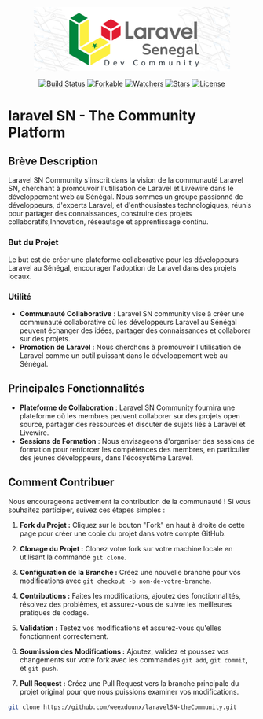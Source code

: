 <p align="center"><a href="https://laravel.com" target="_blank">
<img src="official-Logo-Laravel-SN.png" width="400" alt="Laravel Logo"></a>
</p>

<p align="center">
<a href="https://github.com/laravel/framework/actions">
    <img src="https://github.com/laravel/framework/workflows/tests/badge.svg" alt="Build Status">
</a>
<a href="#">
    <img src="https://img.shields.io/github/forks/weexduunx/laravelSN-theCommunity" alt="Forkable">
</a>
<a href="#">
    <img src="https://img.shields.io/github/watchers/weexduunx/laravelSN-theCommunity" alt="Watchers">
</a>
<a href="#">
    <img src="https://img.shields.io/github/stars/weexduunx/laravelSN-theCommunity" alt="Stars">
</a>
<a href="https://packagist.org/packages/laravel/framework">
    <img src="https://img.shields.io/packagist/l/laravel/framework" alt="License">
</a>
</p>

# laravel SN - The Community Platform

## Brève Description

Laravel SN Community s'inscrit dans la vision de la communauté Laravel SN, cherchant à promouvoir l'utilisation de Laravel et Livewire dans le développement web au Sénégal. Nous sommes un groupe passionné de développeurs, d'experts Laravel, et d'enthousiastes technologiques, réunis pour partager des connaissances, construire des projets collaboratifs,Innovation, réseautage et apprentissage continu.

### But du Projet

Le but est de créer une plateforme collaborative pour les développeurs Laravel au Sénégal, encourager l'adoption de Laravel dans des projets locaux.

### Utilité

-   **Communauté Collaborative** : Laravel SN community vise à créer une communauté collaborative où les développeurs Laravel au Sénégal peuvent échanger des idées, partager des connaissances et collaborer sur des projets.
-   **Promotion de Laravel** : Nous cherchons à promouvoir l'utilisation de Laravel comme un outil puissant dans le développement web au Sénégal.

## Principales Fonctionnalités

-   **Plateforme de Collaboration** : Laravel SN Community fournira une plateforme où les membres peuvent collaborer sur des projets open source, partager des ressources et discuter de sujets liés à Laravel et Livewire.
-   **Sessions de Formation** : Nous envisageons d'organiser des sessions de formation pour renforcer les compétences des membres, en particulier des jeunes développeurs, dans l'écosystème Laravel.

## Comment Contribuer

Nous encourageons activement la contribution de la communauté ! Si vous souhaitez participer, suivez ces étapes simples :

1. **Fork du Projet :** Cliquez sur le bouton "Fork" en haut à droite de cette page pour créer une copie du projet dans votre compte GitHub.

2. **Clonage du Projet :** Clonez votre fork sur votre machine locale en utilisant la commande `git clone`.

3. **Configuration de la Branche :** Créez une nouvelle branche pour vos modifications avec `git checkout -b nom-de-votre-branche`.

4. **Contributions :** Faites les modifications, ajoutez des fonctionnalités, résolvez des problèmes, et assurez-vous de suivre les meilleures pratiques de codage.

5. **Validation :** Testez vos modifications et assurez-vous qu'elles fonctionnent correctement.

6. **Soumission des Modifications :** Ajoutez, validez et poussez vos changements sur votre fork avec les commandes `git add`, `git commit`, et `git push`.

7. **Pull Request :** Créez une Pull Request vers la branche principale du projet original pour que nous puissions examiner vos modifications.

```bash
git clone https://github.com/weexduunx/laravelSN-theCommunity.git

```
